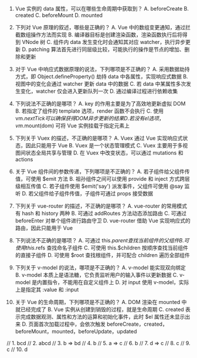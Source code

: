 1. Vue 实例的 data 属性，可以在哪些生命周期中获取到？
A. beforeCreate
B. created
C. beforeMount
D. mounted

2. 下列对 Vue 原理的叙述，哪些是正确的？
A. Vue 中的数组变更通知，通过拦截数组操作方法而实现
B. 编译器目标是创建渲染函数，渲染函数执行后将得到 VNode 树
C. 组件内 data 发生变化时会通知其对应 watcher，执行异步更新
D. patching 算法首先进行同层级比较，可能执行的操作是节点的增加、删除和更新

3. 对于 Vue 中响应式数据原理的说法，下列哪项是不正确的？
A. 采用数据劫持方式，即 Object.defineProperty() 劫持 data 中各属性，实现响应式数据
B. 视图中的变化会通过 watcher 更新 data 中的数据
C. 若 data 中某属性多次发生变化，watcher 仅会进入更新队列一次
D. 通过编译过程进行依赖收集

4. 下列说法不正确的是哪项？
A. key 的作用主要是为了高效地更新虚拟 DOM
B. 若指定了组件的 template 选项，render 函数不会执行
C. 使用 vm.$nextTick 可以确保获得 DOM 异步更新的结果
D. 若没有 el 选项，vm.$mount(dom) 可将 Vue 实例挂载于指定元素上

5. 下列关于 Vuex 的描述，不正确的是哪项？
A. Vuex 通过 Vue 实现响应式状态，因此只能用于 Vue
B. Vuex 是一个状态管理模式
C. Vuex 主要用于多视图间状态全局共享与管理
D. 在 Vuex 中改变状态，可以通过 mutations 和 actions

6. 关于 Vue 组件间的参数传递，下列哪项是不正确的？
A. 若子组件给父组件传值，可使用 $emit 方法
B. 祖孙组件之间可以使用 provide 和 inject 方式跨层级相互传值
C. 若子组件使用 $emit('say') 派发事件，父组件可使用 @say 监听
D. 若父组件给子组件传值，子组件可通过 props 接受数据

7. 下列关于 vue-router 的描述，不正确的是哪项？
A. vue-router 的常用模式有 hash 和 history 两种
B. 可通过 addRoutes 方法动态添加路由
C. 可通过 beforeEnter 对单个组件进行路由守卫
D. vue-router 借助 Vue 实现响应式的路由，因此只能用于 Vue

8. 下列说法不正确的是哪项？
A. 可通过 this.$parent 查找当前组件的父组件
B. 可使用 this.$refs 查找命名子组件
C. 可使用 this.$children 按顺序查找当前组件的直接子组件
D. 可使用 $root 查找根组件，并可配合 children 遍历全部组件

9. 下列关于 v-model 的说法，哪项是不正确的？
A. v-model 能实现双向绑定
B. v-model 本质上是语法糖，它负责监听用户的输入事件以更新数据
C. v-model 是内置指令，不能用在自定义组件上
D. 对 input 使用 v-model，实际上是指定其 :value 和 :input

10. 关于 Vue 的生命周期，下列哪项是不正确的？
A. DOM 渲染在 mounted 中就已经完成了
B. Vue 实例从创建到销毁的过程，就是生命周期
C. created 表示完成数据观测、属性和方法的运算和初始化事件，此时 $el 属性还未显示出来
D. 页面首次加载过程中，会依次触发 beforeCreate，created，beforeMount，mounted，beforeUpdate，updated




































// 1. bcd
// 2. abcd
// 3. b => bd
// 4. b
// 5. a => c
// 6. b
// 7. d => c
// 8. c
// 9. c
// 10. d